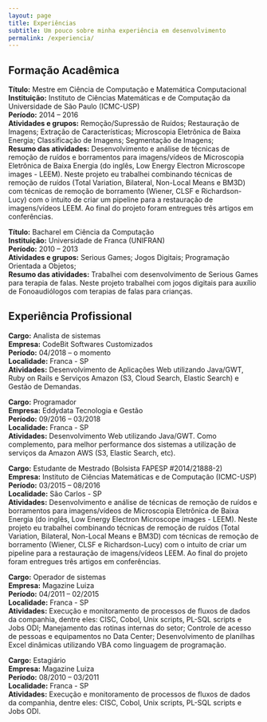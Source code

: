```yaml
---
layout: page
title: Experiências
subtitle: Um pouco sobre minha experiência em desenvolvimento
permalink: /experiencia/
---
```


## Formação Acadêmica

**Título:** Mestre em Ciência de Computação e Matemática Computacional <br/>
**Instituição:** Instituto de Ciências Matemáticas e de Computação da Universidade de São Paulo (ICMC-USP) <br/>
**Período:** 2014 – 2016 <br/>
**Atividades e grupos:** Remoção/Supressão de Ruídos; Restauração de Imagens; Extração de Características; 
Microscopia Eletrônica de Baixa Energia; Classificação de Imagens; Segmentação de Imagens; <br/>
**Resumo das atividades:** Desenvolvimento e análise de técnicas de remoção de ruídos e borramentos para imagens/vídeos 
de Microscopia Eletrônica de Baixa Energia (do inglês, Low Energy Electron Microscope images - LEEM). 
Neste projeto eu trabalhei combinando técnicas de remoção de ruídos (Total Variation, Bilateral, 
Non-Local Means e BM3D) com técnicas de remoção de borramento (Wiener, CLSF e Richardson-Lucy) 
com o intuito de criar um pipeline para a restauração de imagens/vídeos LEEM. Ao final do projeto 
foram entregues três artigos em conferências.


**Título:** Bacharel em Ciência da Computação <br/>
**Instituição:** Universidade de Franca (UNIFRAN) <br/>
**Período:**  2010 – 2013 <br/>
**Atividades e grupos:** Serious Games; Jogos Digitais; Programação Orientada a Objetos; <br/>
**Resumo das atividades:** Trabalhei com desenvolvimento de Serious Games para terapia de falas. Neste projeto trabalhei com jogos digitais para 
auxílio de Fonoaudiólogos com terapias de falas para crianças.

## Experiência Profissional

**Cargo:** Analista de sistemas <br>
**Empresa:** CodeBit Softwares Customizados <br>
**Período:** 04/2018 – o momento <br>
**Localidade:** Franca - SP <br>
**Atividades:** Desenvolvimento de Aplicações Web utilizando Java/GWT, Ruby on Rails e Serviços Amazon 
(S3, Cloud Search, Elastic Search) e Gestão de Demandas. <br>

**Cargo:** Programador <br>
**Empresa:** Eddydata Tecnologia e Gestão <br>
**Período:** 09/2016 – 03/2018 <br>
**Localidade:** Franca - SP <br>
**Atividades:** Desenvolvimento Web utilizando Java/GWT. Como complemento, para melhor performance dos sistemas 
a utilização de serviços da Amazon AWS (S3, Elastic Search, etc). <br>

**Cargo:** Estudante de Mestrado (Bolsista FAPESP #2014/21888-2) <br>
**Empresa:** Instituto de Ciências Matemáticas e de Computação (ICMC-USP) <br>
**Período:** 03/2015 – 08/2016 <br>
**Localidade:** São Carlos - SP <br>
**Atividades:** Desenvolvimento e análise de técnicas de remoção de ruídos e borramentos para imagens/vídeos de 
Microscopia Eletrônica de Baixa Energia (do inglês, Low Energy Electron Microscope images - LEEM). Neste projeto 
eu trabalhei combinando técnicas de remoção de ruídos (Total Variation, Bilateral, Non-Local Means e BM3D) com 
técnicas de remoção de borramento (Wiener, CLSF e Richardson-Lucy) com o intuito de criar um pipeline para a 
restauração de imagens/vídeos LEEM. Ao final do projeto foram entregues três artigos em conferências. <br>

**Cargo:** Operador de sistemas <br>
**Empresa:** Magazine Luiza <br>
**Período:** 04/2011 – 02/2015 <br>
**Localidade:** Franca - SP <br>
**Atividades:** Execução e monitoramento de processos de fluxos de dados da companhia, dentre eles: CISC, Cobol, 
Unix scripts, PL-SQL scripts e Jobs ODI; Manejamento das rotinas internas do setor; Controle de acesso de pessoas e 
equipamentos no Data Center; Desenvolvimento de planilhas Excel dinâmicas utilizando VBA como linguagem de programação. <br>

**Cargo:** Estagiário <br>
**Empresa:** Magazine Luiza <br>
**Período:** 08/2010 – 03/2011 <br>
**Localidade:** Franca - SP  <br>
**Atividades:** Execução e monitoramento de processos de fluxos de dados da companhia, dentre eles: CISC, Cobol, 
Unix scripts, PL-SQL scripts e Jobs ODI. <br>

